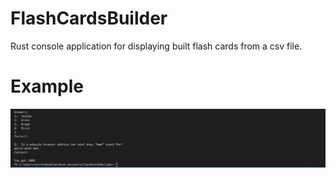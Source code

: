 # FlashCardsBuilder
Rust console application for displaying built flash cards from a csv file.

# Example
![](Rust_Flash_Card_Builder_Console_App.gif)
